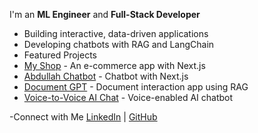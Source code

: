 I'm an **ML Engineer** and **Full-Stack Developer**
- Building interactive, data-driven applications
- Developing chatbots with RAG and LangChain
- Featured Projects
- [My Shop](https://my-shop-dusky-beta.vercel.app/) - An e-commerce app with Next.js
- [Abdullah Chatbot](https://abdullah-chatbot.vercel.app/) - Chatbot with Next.js
- [Document GPT](https://ragapp-by-abdullah.streamlit.app/) - Document interaction app using RAG
- [Voice-to-Voice AI Chat](https://voice-to-voice-ai-app.streamlit.app/) - Voice-enabled AI chatbot

-Connect with Me
[LinkedIn](https://www.linkedin.com/in/muhammad-abdullah-41b82028b/) | [GitHub](https://github.com/abdullah0325)

